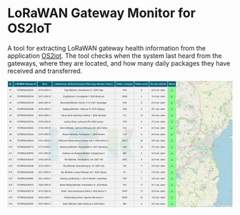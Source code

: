 # LoRaWAN Gateway Monitor for OS2IoT
A tool for extracting LoRaWAN gateway health information from the application [OS2iot](https://os2.eu/produkt/os2iot). The tool checks when the system last heard from the gateways, where they are located, and how many daily packages they have received and transferred.

![Screenshot of interface](https://raw.githubusercontent.com/ITKCityLab/LoRaWan-gateway-monitor/main/LoRaWan_Gateway_Monitor.png)
